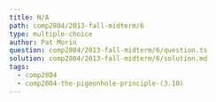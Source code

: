 ```yaml
---
title: N/A
path: comp2804/2013-fall-midterm/6
type: multiple-choice
author: Pat Morin
question: comp2804/2013-fall-midterm/6/question.ts
solution: comp2804/2013-fall-midterm/6/solution.md
tags:
  - comp2804
  - comp2804-the-pigeonhole-principle-(3.10)
---
```

